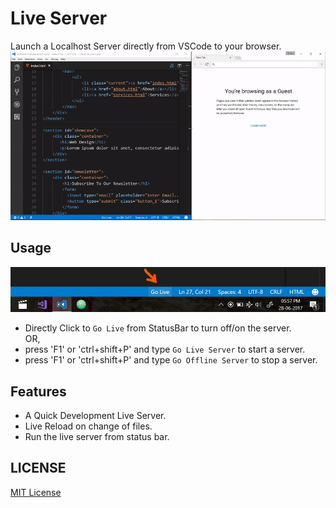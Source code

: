 # Live Server
Launch a Localhost Server directly from VSCode to your browser.  
![Preview](./images/Screenshot/AnimatedPreview.gif)


## Usage
![Preview](./images/Screenshot/statusbar2.jpg)
* Directly Click to `Go Live` from StatusBar to turn off/on the server. 
<br>OR,
* press 'F1' or 'ctrl+shift+P' and type `Go Live Server` to start a server.
* press 'F1' or 'ctrl+shift+P' and type `Go Offline Server` to stop a server.

## Features
* A Quick Development Live Server.
* Live Reload on change of files.
* Run the live server from status bar. 


## LICENSE
[MIT License](./LICENSE)